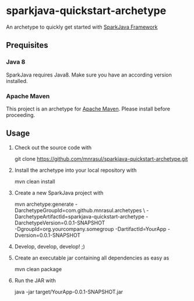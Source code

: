 sparkjava-quickstart-archetype
==============================

An archetype to quickly get started with [SparkJava Framework][spark]

## Prequisites

### Java 8
SparkJava requires Java8. Make sure you have an according version installed.

### Apache Maven

This project is an archetype for [Apache Maven][maven]. Please install before proceeding.

## Usage

 1. Check out the source code with

     git clone https://github.com/mnrasul/sparkjava-quickstart-archetype.git
    
 2. Install the archetype into your local repository with
 
      mvn clean install
     
 3. Create a new SparkJava project with
 
     mvn archetype:generate -DarchetypeGroupId=com.github.mnrasul.archetypes \ 
     -DarchetypeArtifactId=sparkjava-quickstart-archetype -DarchetypeVersion=0.0.1-SNAPSHOT \
     -DgroupId=org.yourcompany.somegroup -DartifactId=YourApp -Dversion=0.0.1-SNAPSHOT
    
  4. Develop, develop, develop! ;)
  
  5. Create an executable jar containing all dependencies as easy as
     
      mvn clean package
     
  6. Run the JAR with
  
      java -jar target/YourApp-0.0.1-SNAPSHOT.jar  


[spark]: http://www.sparkjava.com
[maven]: http://maven.apache.org